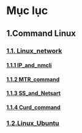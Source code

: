 # **Mục lục**

## 1.Command Linux

### [1.1. Linux_network](./Linux_network/)
#### [1.1.1 IP_and_nmcli  ](./Linux_network/1.Ip%20and%20nmcli%20commands.md)
#### [1.1.2 MTR_command](./Linux_network/2.The%20mtr%20command.md)
#### [1.1.3 SS_and_Netsart](./Linux_network/3.SS%20and%20Netstat%20commands.md)
#### [1.1.4 Curd_command](./Linux_network/4.Curl%20command.md)
### [1.2.Linux_Ubuntu](./Linux-Ubuntu_(Essential_Commands)/)
